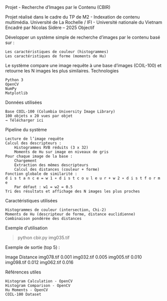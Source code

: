 Projet - Recherche d’Images par le Contenu (CBIR)

Projet réalisé dans le cadre du TP de M2 - Indexation de contenu multimédia.
Université de La Rochelle / IFI - Université nationale du Vietnam
Encadré par Nicolas Sidère – 2025
Objectif

Développer un système simple de recherche d’images par le contenu basé sur :

    Les caractéristiques de couleur (histogrammes)
    Les caractéristiques de forme (moments de Hu)

Le système compare une image requête à une base d’images (COIL-100) et retourne les N images les plus similaires.
Technologies

    Python 3
    OpenCV
    NumPy
    Matplotlib

Données utilisées

    Base COIL-100 (Columbia University Image Library)
    100 objets x 20 vues par objet
    → Télécharger ici

Pipeline du système

    Lecture de l’image requête
    Calcul des descripteurs :
        Histogrammes RVB réduits (3 x 32)
        Moments de Hu sur image en niveaux de gris
    Pour chaque image de la base :
        Chargement
        Extraction des mêmes descripteurs
        Calcul des distances (couleur + forme)
    Fonction globale de similarité :
    d i s t a n c e = w 1 ∗ d i s t c o u l e u r + w 2 ∗ d i s t f o r m e
        Par défaut : w1 = w2 = 0.5
    Tri des résultats et affichage des N images les plus proches

Caractéristiques utilisées

    Histogrammes de couleur (intersection, Chi-2)
    Moments de Hu (descripteur de forme, distance euclidienne)
    Combinaison pondérée des distances

Exemple d’utilisation

> python cbir.py img035.tif

Exemple de sortie (top 5) :

Image       Distance
img078.tif     0.001
img032.tif     0.005
img005.tif     0.010
img098.tif     0.012
img062.tif     0.016

Références utiles

    Histogram Calculation - OpenCV
    Histogram Comparison - OpenCV
    Hu Moments - OpenCV
    COIL-100 Dataset
